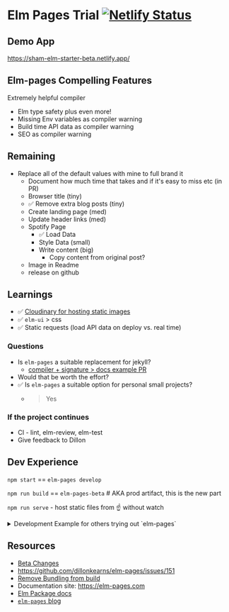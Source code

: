 # Elm Pages Trial [![Netlify Status](https://api.netlify.com/api/v1/badges/c4522fc2-8924-417b-954e-d7c20cb4c70f/deploy-status)](https://app.netlify.com/sites/sham-elm-starter-beta/deploys)

## Demo App
https://sham-elm-starter-beta.netlify.app/

## Elm-pages Compelling Features
Extremely helpful compiler


* Elm type safety plus even more!
* Missing Env variables as compiler warning
* Build time API data as compiler warning
* SEO as compiler warning


## Remaining
* Replace all of the default values with mine to full brand it
  * Document how much time that takes and if it's easy to miss etc (in PR)
  * Browser title (tiny)
  * ✅ Remove extra blog posts (tiny)
  * Create landing page (med)
  * Update header links (med)
  * Spotify Page
    * ✅ Load Data
    * Style Data (small)
    * Write content (big)
        * Copy content from original post?
  * Image in Readme
  * release on github

## Learnings
* ✅ [Cloudinary for hosting static images](https://cloudinary.com/)
* ✅ `elm-ui` > css
* ✅ Static requests (load API data on deploy vs. real time)

### Questions
* Is `elm-pages` a suitable replacement for jekyll?
  * [compiler + signature > docs example PR](https://github.com/shamshirz/elm-pages-starter-beta/pull/2)
* Would that be worth the effort?
* ✅ Is `elm-pages` a suitable option for personal small projects?
  * > Yes


### If the project continues
* CI - lint, elm-review, elm-test
* Give feedback to Dillon


## Dev Experience
`npm start` == `elm-pages develop`

`npm run build` == `elm-pages-beta` # AKA prod artifact, this is the new part

`npm run serve` - host static files from ☝️ without watch

<details>
  <summary>Development Example for others trying out `elm-pages`</summary>

  ### How
I cloned DKs repo and checked out his [Template Modules branch](https://github.com/dillonkearns/elm-pages-starter/tree/template-modules)

### Getting Started Example
Started a new page `test.md` and followed the compiler

* frontmatter error on `published: "2020-12-30"` needed quotes around date
* author needed, add
  * > Problem with the value at json.author: "Aaron Votre"
* author image doesn't exist
  * > , avatar = Pages.images.author.aaron (does not have aaron field)
  * Slightly harder to find because that file is generated from the `image/X` directory
* built, but my page stinks
* Wondering how to add custom things inline
  * example - inject a bit of elm defined UI into my markdown
  * discovered in `MarkdownRenderer.elm` you can add custom tags and then it basically gets built like react with uppercase tags
  * `<BOX>` example and [this article on the elm markdown rendered](https://elm-pages.com/blog/extensible-markdown-parsing-in-elm)
</details>


## Resources
* [Beta Changes](https://github.com/dillonkearns/elm-pages/blob/master/docs/7.0.0-elm-package-upgrade-guide.md#2---beta-build-command)
* https://github.com/dillonkearns/elm-pages/issues/151
* [Remove Bundling from build](https://github.com/dillonkearns/elm-pages/issues/148)
* Documentation site: https://elm-pages.com
* [Elm Package docs](https://package.elm-lang.org/packages/dillonkearns/elm-pages/latest/)
* [`elm-pages` blog](https://elm-pages.com/blog)
